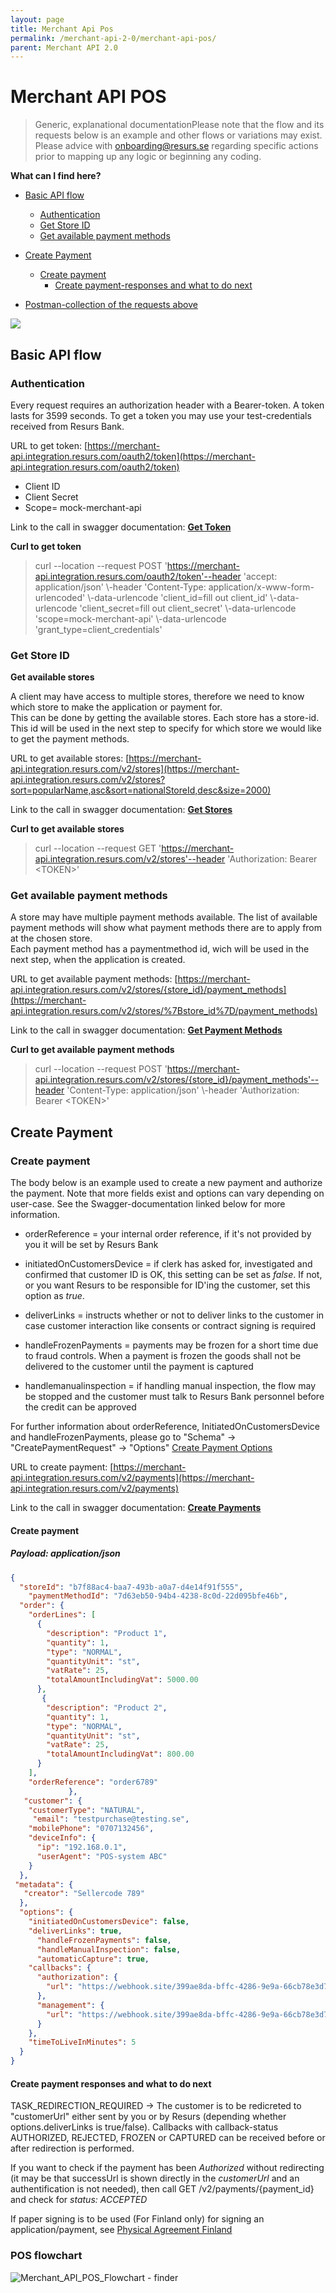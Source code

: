 ```yaml
---
layout: page
title: Merchant Api Pos
permalink: /merchant-api-2-0/merchant-api-pos/
parent: Merchant API 2.0
---
```



# Merchant API POS 

> Generic, explanational documentationPlease note that the flow and its
> requests below is an example and other flows or variations may exist.
> Please advice with onboarding@resurs.se regarding specific actions
> prior to mapping up any logic or beginning any coding.

**What can I find here?**
- [Basic API flow](#basic-api-flow)
  - [Authentication](#authentication)
  - [Get Store ID](#get-store-id)
  - [Get available payment
    methods](#get-available-payment-methods)

- [Create Payment](#create-payment)
  - [Create payment](#create-payment)
    - [Create payment-responses and what to do
      next](#create-payment-responses-and-what-to-do-next)

- [Postman-collection of the requests
  above](#postman-collection-of-the-requests-above)

![](../../attachments/mapiPos.png)

## Basic API flow
### Authentication
Every request requires an authorization header with a Bearer-token. A
token lasts for 3599 seconds. To get a token you may use your
test-credentials received from Resurs Bank.

URL to get token:
[https://merchant-api.integration.resurs.com/oauth2/token](https://merchant-api.integration.resurs.com/oauth2/token)

- Client ID
- Client Secret
- Scope= mock-merchant-api

Link to the call in swagger documentation: **[Get
Token](https://merchant-api.integration.resurs.com/docs/oauth2#/Oauth2%20token%20resource/authorizeObject_1_1)**

**Curl to get token**

> curl --location --request POST
> 'https://merchant-api.integration.resurs.com/oauth2/token'--header
> 'accept: application/json' \\-header 'Content-Type:
> application/x-www-form-urlencoded' \\-data-urlencode 'client_id=fill
> out client_id' \\-data-urlencode 'client_secret=fill out
> client_secret' \\-data-urlencode 'scope=mock-merchant-api'
> \\-data-urlencode 'grant_type=client_credentials'

### Get Store ID
**Get available stores**

A client may have access to multiple stores, therefore we need to know
which store to make the application or payment for.  
This can be done by getting the available stores. Each store has a
store-id. This id will be used in the next step to specify for which
store we would like to get the payment methods.

URL to get available stores:
[https://merchant-api.integration.resurs.com/v2/stores](https://merchant-api.integration.resurs.com/v2/stores?sort=popularName,asc&sort=nationalStoreId,desc&size=2000)

Link to the call in swagger documentation: **[Get
Stores](https://merchant-api.integration.resurs.com/docs/v2/merchant_stores_v2#/Store%20information/getStores)**

**Curl to get available stores**

> curl --location --request GET
> 'https://merchant-api.integration.resurs.com/v2/stores'--header
> 'Authorization: Bearer \<TOKEN\>'

### Get available payment methods
A store may have multiple payment methods available. The list of
available payment methods will show what payment methods there are to
apply from at the chosen store.  
Each payment method has a paymentmethod id, wich will be used in the
next step, when the application is created. 

URL to get available payment methods:
[https://merchant-api.integration.resurs.com/v2/stores/{store_id}/payment_methods](https://merchant-api.integration.resurs.com/v2/stores/%7Bstore_id%7D/payment_methods)

Link to the call in swagger documentation: **[Get Payment
Methods](https://merchant-api.integration.resurs.com/docs/v2/merchant_stores_v2#/Payment%20methods%20information/getPaymentMethodsByStore)**

**Curl to get available payment methods**

> curl --location --request POST
> 'https://merchant-api.integration.resurs.com/v2/stores/{store_id}/payment_methods'--header
> 'Content-Type: application/json' \\-header 'Authorization: Bearer
> \<TOKEN\>'

## Create Payment
### Create payment
The body below is an example used to create a new payment and authorize
the payment. Note that more fields exist and options can vary depending
on user-case. See the Swagger-documentation linked below for more
information.

- orderReference = your internal order reference, if it's not provided
  by you it will be set by Resurs Bank

- initiatedOnCustomersDevice = if clerk has asked for, investigated and
  confirmed that customer ID is OK, this setting can be set as *false*.
  If not, or you want Resurs to be responsible for ID'ing the customer,
  set this option as *true*.
- deliverLinks = instructs whether or not to deliver links to the
  customer in case customer interaction like consents or contract
  signing is required
- handleFrozenPayments = payments may be frozen for a short time due to
  fraud controls. When a payment is frozen  the goods shall not be
  delivered to the customer until the payment is captured
- handlemanualinspection = if handling manual inspection, the flow may
  be stopped and the customer must talk to Resurs Bank personnel before
  the credit can be approved

For further information about orderReference, InitiatedOnCustomersDevice
and handleFrozenPayments, please go to "Schema" → "CreatePaymentRequest"
→ "Options" [Create Payment
Options](https://merchant-api.resurs.com/docs/v2/merchant_payments_v2#/Payment%20authorization/createPayment)

URL to create payment:
[https://merchant-api.integration.resurs.com/v2/payments](https://merchant-api.integration.resurs.com/v2/payments)

Link to the call in swagger documentation: **[Create
Payments](https://merchant-api.integration.resurs.com/docs/v2/merchant_payments_v2#/Payment%20authorization/createPayment)**

#### Create payment
##### Payload: application/json
```json
{
  "storeId": "b7f88ac4-baa7-493b-a0a7-d4e14f91f555",
    "paymentMethodId": "7d63eb50-94b4-4238-8c0d-22d095bfe46b",
  "order": {
    "orderLines": [
      {
        "description": "Product 1",
        "quantity": 1,
        "type": "NORMAL",
        "quantityUnit": "st",
        "vatRate": 25,
        "totalAmountIncludingVat": 5000.00
      },
       {
        "description": "Product 2",
        "quantity": 1,
        "type": "NORMAL",
        "quantityUnit": "st",
        "vatRate": 25,
        "totalAmountIncludingVat": 800.00
      }
    ],
    "orderReference": "order6789"
             },
   "customer": {
    "customerType": "NATURAL",
     "email": "testpurchase@testing.se",
    "mobilePhone": "0707132456",
    "deviceInfo": {
      "ip": "192.168.0.1",
      "userAgent": "POS-system ABC"
    }
  },
 "metadata": {
   "creator": "Sellercode 789"
  },
  "options": {
    "initiatedOnCustomersDevice": false,
    "deliverLinks": true,
      "handleFrozenPayments": false,
      "handleManualInspection": false,
      "automaticCapture": true,
    "callbacks": {
      "authorization": {
        "url": "https://webhook.site/399ae8da-bffc-4286-9e9a-66cb78e3d7a7"
      },
      "management": {
        "url": "https://webhook.site/399ae8da-bffc-4286-9e9a-66cb78e3d7a7"
      }
    },
    "timeToLiveInMinutes": 5
  }
}
```


#### Create payment responses and what to do next
TASK_REDIRECTION_REQUIRED → The customer is to be redicreted to
"customerUrl" either sent by you or by Resurs (depending whether
options.deliverLinks is true/false). Callbacks with callback-status
AUTHORIZED, REJECTED, FROZEN or CAPTURED can be received before or after
redirection is performed. 

If you want to check if the payment has been *Authorized* without
redirecting (it may be that successUrl is shown directly in the
*customerUrl* and an authentification is not needed), then call GET
/v2/payments/{payment_id} and check for *status: ACCEPTED*

If paper signing is to be used (For Finland only) for signing an
application/payment, see [Physical Agreement
Finland](physical-agreement-finland)

### POS flowchart
![Merchant_API_POS_Flowchart - finder](https://github.com/user-attachments/assets/604d7466-8e60-4358-af5e-990b1d9ecd5d)
